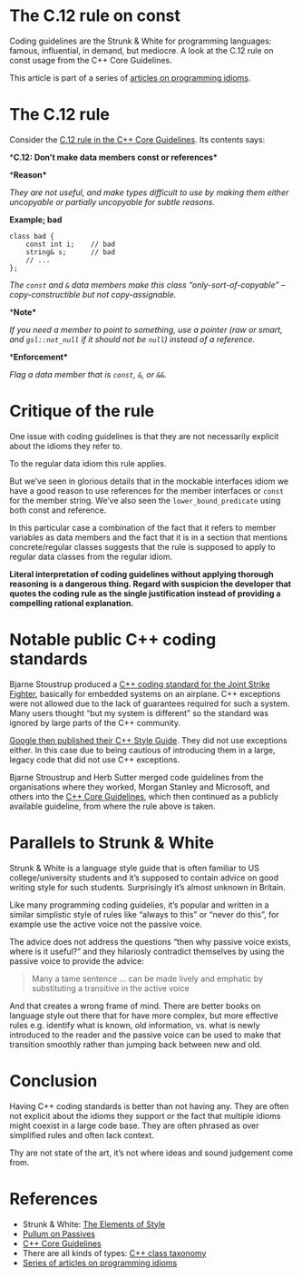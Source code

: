 # The C.12 rule on const

Coding guidelines are the Strunk & White for programming languages: famous, influential, in demand, but mediocre. A look at the C.12 rule on const usage from the C++ Core Guidelines.

This article is part of a series of [articles on programming idioms](http://bajamircea.github.io/coding/cpp/2022/10/17/idioms.html).

# The C.12 rule

Consider the [C.12 rule in the C++ Core Guidelines](https://isocpp.github.io/CppCoreGuidelines/CppCoreGuidelines#Rc-constref). Its contents says:

***C.12: Don’t make data members const or references\***

***Reason\***

*They are not useful, and make types difficult to use by making them either uncopyable or partially uncopyable for subtle reasons.*

**Example; bad**

```
class bad {
    const int i;    // bad
    string& s;      // bad
    // ...
};
```

*The `const` and `&` data members make this class “only-sort-of-copyable” – copy-constructible but not copy-assignable.*

***Note\***

*If you need a member to point to something, use a pointer (raw or smart, and `gsl::not_null` if it should not be `null`) instead of a reference.*

***Enforcement\***

*Flag a data member that is `const`, `&`, or `&&`.*

# Critique of the rule

One issue with coding guidelines is that they are not necessarily explicit about the idioms they refer to.

To the regular data idiom this rule applies.

But we’ve seen in glorious details that in the mockable interfaces idiom we have a good reason to use references for the member interfaces or `const` for the member string. We’ve also seen the `lower_bound_predicate` using both const and reference.

In this particular case a combination of the fact that it refers to member variables as data members and the fact that it is in a section that mentions concrete/regular classes suggests that the rule is supposed to apply to regular data classes from the regular idiom.

**Literal interpretation of coding guidelines without applying thorough reasoning is a dangerous thing. Regard with suspicion the developer that quotes the coding rule as the single justification instead of providing a compelling rational explanation.**

# Notable public C++ coding standards

Bjarne Stoustrup produced a [C++ coding standard for the Joint Strike Fighter](https://www.stroustrup.com/JSF-AV-rules.pdf), basically for embedded systems on an airplane. C++ exceptions were not allowed due to the lack of guarantees required for such a system. Many users thought “but my system is different” so the standard was ignored by large parts of the C++ community.

[Google then published their C++ Style Guide](https://google.github.io/styleguide/cppguide.html). They did not use exceptions either. In this case due to being cautious of introducing them in a large, legacy code that did not use C++ exceptions.

Bjarne Stroustrup and Herb Sutter merged code guidelines from the organisations where they worked, Morgan Stanley and Microsoft, and others into the [C++ Core Guidelines](https://isocpp.github.io/CppCoreGuidelines/CppCoreGuideline), which then continued as a publicly available guideline, from where the rule above is taken.

# Parallels to Strunk & White

Strunk & White is a language style guide that is often familiar to US college/university students and it’s supposed to contain advice on good writing style for such students. Surprisingly it’s almost unknown in Britain.

Like many programming coding guidelies, it’s popular and written in a similar simplistic style of rules like “always to this” or “never do this”, for example use the active voice not the passive voice.

The advice does not address the questions “then why passive voice exists, where is it useful?” and they hilariosly contradict themselves by using the passive voice to provide the advice:

> Many a tame sentence … can be made lively and emphatic by substituting a transitive in the active voice

And that creates a wrong frame of mind. There are better books on language style out there that for have more complex, but more effective rules e.g. identify what is known, old information, vs. what is newly introduced to the reader and the passive voice can be used to make that transition smoothly rather than jumping back between new and old.

# Conclusion

Having C++ coding standards is better than not having any. They are often not explicit about the idioms they support or the fact that multiple idioms might coexist in a large code base. They are often phrased as over simplified rules and often lack context.

Thy are not state of the art, it’s not where ideas and sound judgement come from.

# References

- Strunk & White: [The Elements of Style](https://en.wikipedia.org/wiki/The_Elements_of_Style)
- [Pullum on Passives](https://www.youtube.com/watch?v=ZrRKJrTPwYg)
- [C++ Core Guidelines](https://isocpp.github.io/CppCoreGuidelines/CppCoreGuidelines#Rc-constref)
- There are all kinds of types: [C++ class taxonomy](http://bajamircea.github.io/coding/cpp/2015/11/05/class-taxonomy.html)
- [Series of articles on programming idioms](http://bajamircea.github.io/coding/cpp/2022/10/17/idioms.html)